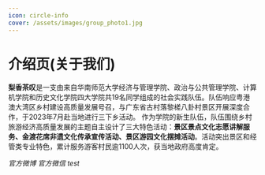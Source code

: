 ```yaml
---
icon: circle-info
cover: /assets/images/group_photo1.jpg
---
```


# 介绍页(关于我们)


**梨香茶叹**是一支由来自华南师范大学经济与管理学院、政治与公共管理学院、计算机学院和历史文化学院四大学院共19名同学组成的社会实践队伍。队伍响应粤港澳大湾区乡村建设高质量发展号召，与广东省古村落黎槎八卦村景区开展深度合作，于2023年7月赴当地进行三下乡活动。
作为学院的新生队伍，队伍围绕乡村旅游经济高质量发展的主题自主设计了三大特色活动：**景区景点文化志愿讲解服务、金渡花席非遗文化传承宣传活动、景区游园文化摆摊活动**。活动突出景区和经管类专业特色，累计服务游客村民逾1100人次，获当地政府高度肯定。

<div class="ewm">
    <i><img src="/assets/images/group_photo1.jpg" alt="">官方微博</i>
    <i><img src="/assets/images/group_photo1.jpg" alt="">官方微信</i>
    <i><img src="/assets/images/group_photo1.jpg" alt="">test</i>
</div>

